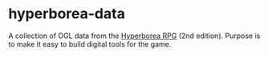 # hyperborea-data
A collection of OGL data from the [Hyperborea RPG](https://www.hyperborea.tv/) (2nd edition). Purpose is to make it easy to build digital tools for the game.

